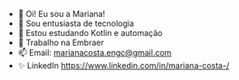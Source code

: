 - 👋 Oi! Eu sou a Mariana!
- 👀 Sou entusiasta de tecnologia
- 🌱 Estou estudando Kotlin e automação 
- 💞️ Trabalho na Embraer
- 📫 Email: marianacosta.engc@gmail.com
- ✨ LinkedIn https://www.linkedin.com/in/mariana-costa-/

<!---
Mariana-da-Costa/Mariana-da-Costa is a ✨ special ✨ repository because its `README.md` (this file) appears on your GitHub profile.
You can click the Preview link to take a look at your changes.
--->
